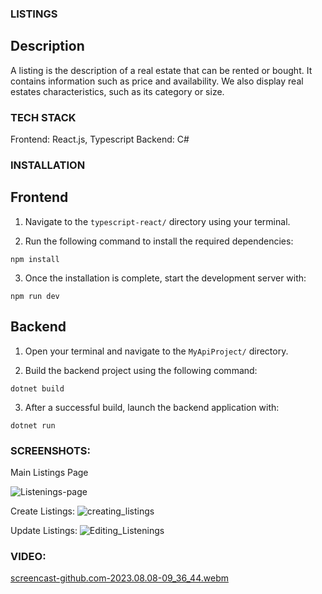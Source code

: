 ### LISTINGS

##  Description

A listing is the description of a real estate that can be rented or bought. It contains information such as price and availability. We also display real estates characteristics, such as its category or size.

### TECH STACK

Frontend: React.js, Typescript Backend: C#

### INSTALLATION

## Frontend
1. Navigate to the `typescript-react/` directory using your terminal.

2. Run the following command to install the required dependencies:
```
npm install
```

3. Once the installation is complete, start the development server with:
```
npm run dev
```

## Backend
1. Open your terminal and navigate to the `MyApiProject/` directory.

2. Build the backend project using the following command:
```
dotnet build
```

3. After a successful build, launch the backend application with:
```
dotnet run
```




### SCREENSHOTS:

Main Listings Page

![Listenings-page](https://github.com/Mirza-Hassan/react_Listings_page/assets/17096257/91f58ff9-59c3-4628-a4ba-2dce72469605)

Create Listings:
![creating_listings](https://github.com/Mirza-Hassan/react_Listings_page/assets/17096257/ce413f35-d730-4158-bd74-08b47595ed5f)

Update Listings:
![Editing_Listenings](https://github.com/Mirza-Hassan/react_Listings_page/assets/17096257/7331a1ee-ad62-49a8-8f34-58c8cd4f6fb3)

### VIDEO:
[screencast-github.com-2023.08.08-09_36_44.webm](https://github.com/Mirza-Hassan/react_Listings_page/assets/17096257/032aa768-c5b8-4a28-ac0e-c83971672ccf)


